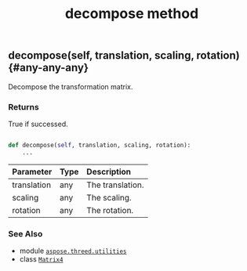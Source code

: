 ﻿---
title: decompose method
second_title: Aspose.3D for Python via .NET API References
description: 
type: docs
weight: 30
url: /python-net/aspose.threed.utilities/matrix4/decompose/
is_root: false
---

## decompose(self, translation, scaling, rotation) {#any-any-any}

Decompose the transformation matrix.


### Returns 


True if successed.


```python

def decompose(self, translation, scaling, rotation):
    ...
```


| Parameter | Type | Description |
| :- | :- | :- |
| translation | any | The translation. |
| scaling | any | The scaling. |
| rotation | any | The rotation. |



### See Also
* module [`aspose.threed.utilities`](../../)
* class [`Matrix4`](/3d/python-net/aspose.threed.utilities/matrix4)
